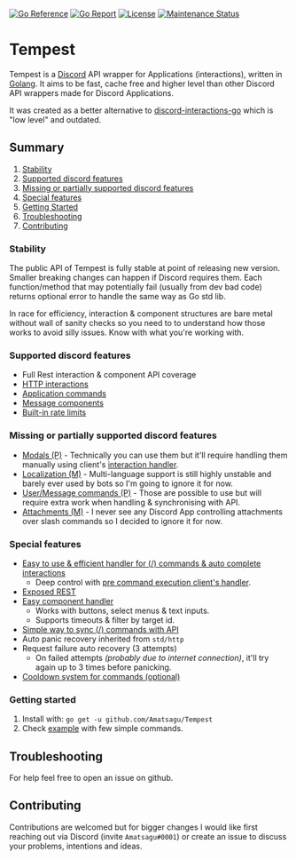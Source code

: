 [![Go Reference](https://pkg.go.dev/badge/github.com/disgoorg/disgo.svg)](https://pkg.go.dev/github.com/Amatsagu/Tempest)
[![Go Report](https://goreportcard.com/badge/github.com/disgoorg/disgo)](https://goreportcard.com/report/github.com/Amatsagu/Tempest)
[![License](https://img.shields.io/github/license/Amatsagu/tempest)](https://github.com/Amatsagu/Tempest/blob/master/LICENSE)
[![Maintenance Status](https://img.shields.io/maintenance/yes/2023)](https://github.com/Amatsagu/Tempest)

# Tempest
Tempest is a [Discord](https://discord.com) API wrapper for Applications (interactions), written in [Golang](https://golang.org/). It aims to be fast, cache free and higher level than other Discord API wrappers made for Discord Applications.

It was created as a better alternative to [discord-interactions-go](https://github.com/bsdlp/discord-interactions-go) which is "low level" and outdated.

## Summary
1. [Stability](#stability)
2. [Supported discord features](#supported-discord-features)
3. [Missing or partially supported discord features](#missing-or-partially-supported-discord-features)
4. [Special features](#special-features)
5. [Getting Started](#getting-started)
6. [Troubleshooting](#troubleshooting)
7. [Contributing](#contributing)

### Stability
The public API of Tempest is fully stable at point of releasing new version. Smaller breaking changes can happen if Discord requires them. Each function/method that may potentially fail (usually from dev bad code) returns optional error to handle the same way as Go std lib.

In race for efficiency, interaction & component structures are bare metal without wall of sanity checks so you need to to understand how those works to avoid silly issues. Know with what you're working with.

### Supported discord features
* Full Rest interaction & component API coverage
* [HTTP interactions](https://discord.com/developers/docs/interactions/slash-commands#receiving-an-interaction)
* [Application commands](https://discord.com/developers/docs/interactions/application-commands)
* [Message components](https://discord.com/developers/docs/interactions/message-components)
* [Built-in rate limits](https://discord.com/developers/docs/topics/rate-limits)

### Missing or partially supported discord features
* [Modals (P)](https://discord.com/developers/docs/interactions/receiving-and-responding#interaction-response-object-modal) - Technically you can use them but it'll require handling them manually using client's [interaction handler](https://pkg.go.dev/github.com/Amatsagu/Tempest#ClientOptions).
* [Localization (M)](https://discord.com/developers/docs/interactions/application-commands#localization) - Multi-language support is still highly unstable and barely ever used by bots so I'm going to ignore it for now.
* [User/Message commands (P)](https://discord.com/developers/docs/interactions/application-commands#user-commands) - Those are possible to use but will require extra work when handling & synchronising with API.
* [Attachments (M)](https://discord.com/developers/docs/resources/channel#attachment-object) - I never see any Discord App controlling attachments over slash commands so I decided to ignore it for now.

### Special features
* [Easy to use & efficient handler for (/) commands & auto complete interactions](https://pkg.go.dev/github.com/Amatsagu/Tempest#Client.RegisterCommand)
    - Deep control with [pre command execution client's handler](https://pkg.go.dev/github.com/Amatsagu/Tempest#ClientOptions).
* [Exposed REST](https://pkg.go.dev/github.com/Amatsagu/Tempest#Client.Rest)
* [Easy component handler](https://pkg.go.dev/github.com/Amatsagu/Tempest#Client.AwaitComponent)
    - Works with buttons, select menus & text inputs.
    - Supports timeouts & filter by target id.
* [Simple way to sync (/) commands with API](https://pkg.go.dev/github.com/Amatsagu/Tempest#Client.SyncCommands)
* Auto panic recovery inherited from `std/http`
* Request failure auto recovery (3 attempts)
    - On failed attempts *(probably due to internet connection)*, it'll try again up to 3 times before panicking.
* [Cooldown system for commands (optional)](https://pkg.go.dev/github.com/Amatsagu/Tempest#ClientCooldownOptions)

### Getting started
1. Install with: `go get -u github.com/Amatsagu/Tempest`
2. Check [example](https://github.com/Amatsagu/Tempest/blob/master/example/main.go) with few simple commands.



## Troubleshooting
For help feel free to open an issue on github.

## Contributing
Contributions are welcomed but for bigger changes I would like first reaching out via Discord (invite `Amatsagu#0001`) or create an issue to discuss your problems, intentions and ideas.
